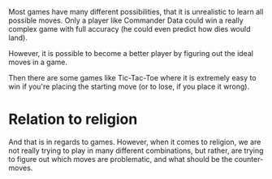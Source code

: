 Most games have many different possibilities, that it is unrealistic to learn all possible moves. Only a player like Commander Data could win a really complex game with full accuracy (he could even predict how dies would land).

However, it is possible to become a better player by figuring out the ideal moves in a game.

Then there are some games like Tic-Tac-Toe where it is extremely easy to win if you're placing the starting move (or to lose, if you place it wrong).
# Relation to religion
And that is in regards to games. However, when it comes to religion, we are not really trying to play in many different combinations, but rather, are trying to figure out which moves are problematic, and what should be the counter-moves.